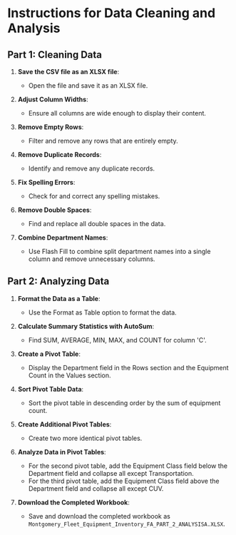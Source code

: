 # Instructions for Data Cleaning and Analysis

## Part 1: Cleaning Data

1. **Save the CSV file as an XLSX file**:
   - Open the file and save it as an XLSX file.

2. **Adjust Column Widths**:
   - Ensure all columns are wide enough to display their content.

3. **Remove Empty Rows**:
   - Filter and remove any rows that are entirely empty.

4. **Remove Duplicate Records**:
   - Identify and remove any duplicate records.

5. **Fix Spelling Errors**:
   - Check for and correct any spelling mistakes.

6. **Remove Double Spaces**:
   - Find and replace all double spaces in the data.

7. **Combine Department Names**:
   - Use Flash Fill to combine split department names into a single column and remove unnecessary columns.

## Part 2: Analyzing Data

1. **Format the Data as a Table**:
   - Use the Format as Table option to format the data.

2. **Calculate Summary Statistics with AutoSum**:
   - Find SUM, AVERAGE, MIN, MAX, and COUNT for column 'C'.

3. **Create a Pivot Table**:
   - Display the Department field in the Rows section and the Equipment Count in the Values section.

4. **Sort Pivot Table Data**:
   - Sort the pivot table in descending order by the sum of equipment count.

5. **Create Additional Pivot Tables**:
   - Create two more identical pivot tables.

6. **Analyze Data in Pivot Tables**:
   - For the second pivot table, add the Equipment Class field below the Department field and collapse all except Transportation.
   - For the third pivot table, add the Equipment Class field above the Department field and collapse all except CUV.

7. **Download the Completed Workbook**:
   - Save and download the completed workbook as `Montgomery_Fleet_Equipment_Inventory_FA_PART_2_ANALYSISA.XLSX`.
